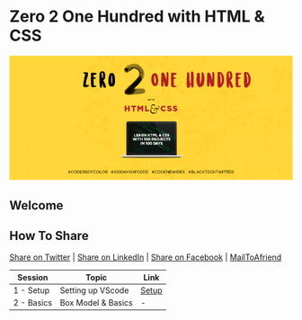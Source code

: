 # Zero 2 One Hundred with HTML &amp; CSS

<p align="center">

![cover](utils/i/COC_cover.png "Coders of Color")

</p>

## Welcome


## How To Share

[Share on Twitter][shareTwitter] | [Share on LinkedIn][shareLinkedin] | [Share on Facebook][shareFacebook] | [MailToAfriend](mailto:friend@example.com?&subject=Learn-Html-and-CSS&body=https://github.com/CodersofColor/Zero-to-100-with-HTML-and-CSS )

| Session    | Topic              | Link                           |
| ---------- | ------------------ | ------------------------------ |
| 1 - Setup  | Setting up VScode  | [Setup](./01_Setup/index.html) |
| 2 - Basics | Box Model & Basics | -                              |


[//]: <> (Share Links)
[shareFacebook]: https://www.facebook.com/sharer/sharer.php?u=https%3A%2F%2Fgithub.com%2FCodersofColor%2FZero-to-100-with-HTML-and-CSS

[shareTwitter]: https://twitter.com/intent/tweet?url=https%3A%2F%2Fgithub.com%2FCodersofColor%2FZero-to-100-with-HTML-and-CSS&text=Zero%202%20One%20Hundred%20with%20HTML%20and%20CSS 

[shareLinkedin]: http://www.linkedin.com/shareArticle?mini=true&url=https%3A%2F%2Fgithub.com%2FCodersofColor%2FZero-to-100-with-HTML-and-CSS&title=Zero%202%20One%20Hundred%20with%20HTML%20and%20CSS